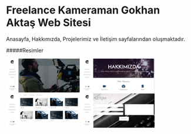 # Freelance Kameraman Gokhan Aktaş Web Sitesi
Anasayfa, Hakkımızda, Projelerimiz ve İletişim sayfalarından oluşmaktadır.

#####Resimler

<img src="https://github.com/muharremKilicer/gokhanMedyaWebSitesi/blob/master/png/anasayfa.png" width="200"/>
<img src="https://github.com/muharremKilicer/gokhanMedyaWebSitesi/blob/master/png/hakkimizda.png" width="200"/>
<img src="https://github.com/muharremKilicer/gokhanMedyaWebSitesi/blob/master/png/projeler.png" width="200"/>
<img src="https://github.com/muharremKilicer/gokhanMedyaWebSitesi/blob/master/png/iletisim.png" width="200"/>
